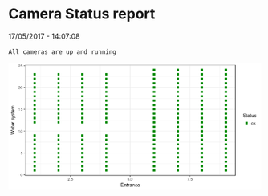 Camera Status report
================
17/05/2017 - 14:07:08

    All cameras are up and running

![](camreport_files/figure-markdown_github/unnamed-chunk-2-1.png)
